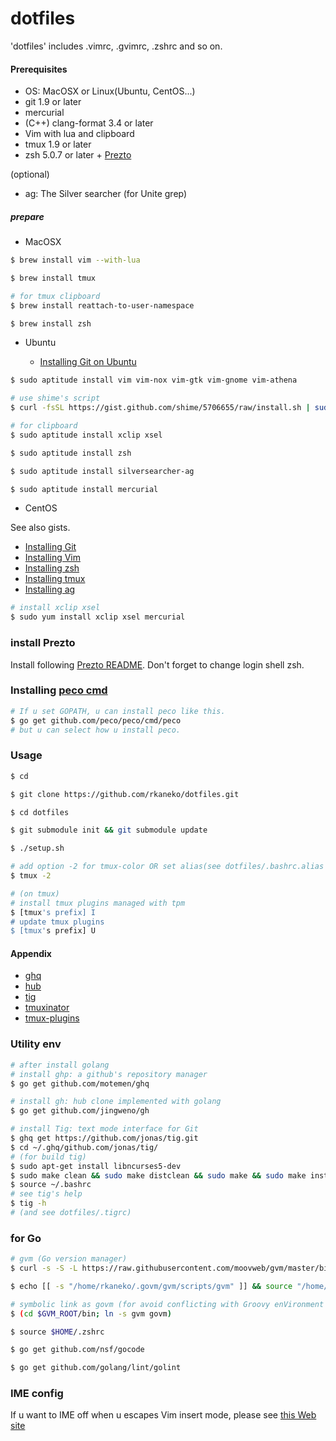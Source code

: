 dotfiles
====================
'dotfiles' includes .vimrc, .gvimrc, .zshrc and so on.

#### Prerequisites
+ OS: MacOSX or Linux(Ubuntu, CentOS...)
+ git 1.9 or later
+ mercurial
+ (C++) clang-format 3.4 or later
+ Vim with lua and clipboard
+ tmux 1.9 or later
+ zsh 5.0.7 or later + [Prezto](https://github.com/sorin-ionescu/prezto)

(optional)
+ ag: The Silver searcher (for Unite grep)

##### prepare
+ MacOSX

```bash
$ brew install vim --with-lua

$ brew install tmux

# for tmux clipboard
$ brew install reattach-to-user-namespace

$ brew install zsh
```

+ Ubuntu

  - [Installing Git on Ubuntu](https://gist.github.com/rkaneko/5703889)

```bash
$ sudo aptitude install vim vim-nox vim-gtk vim-gnome vim-athena

# use shime's script
$ curl -fsSL https://gist.github.com/shime/5706655/raw/install.sh | sudo bash -e

# for clipboard
$ sudo aptitude install xclip xsel

$ sudo aptitude install zsh

$ sudo aptitude install silversearcher-ag

$ sudo aptitude install mercurial
```

+ CentOS

See also gists.
  - [Installing Git](https://gist.github.com/rkaneko/a50a076d36240611adab)
  - [Installing Vim](http://qiita.com/rkaneko/items/fbba826efa2dfc8d0905)
  - [Installing zsh](https://gist.github.com/rkaneko/d0794aec2c50f9f8a09b)
  - [Installing tmux](https://gist.github.com/rkaneko/2c5636106aced7052e65)
  - [Installing ag](https://gist.github.com/rkaneko/988c3964a3177eb69b75)

```bash
# install xclip xsel
$ sudo yum install xclip xsel mercurial
```

### install Prezto
Install following [Prezto README](https://github.com/sorin-ionescu/prezto).
Don't forget to change login shell zsh.

### Installing [peco cmd](https://github.com/peco/peco/tree/master/cmd/peco)

```bash
# If u set GOPATH, u can install peco like this.
$ go get github.com/peco/peco/cmd/peco
# but u can select how u install peco.
```

### Usage

```bash
$ cd

$ git clone https://github.com/rkaneko/dotfiles.git

$ cd dotfiles

$ git submodule init && git submodule update

$ ./setup.sh

# add option -2 for tmux-color OR set alias(see dotfiles/.bashrc.alias
$ tmux -2

# (on tmux)
# install tmux plugins managed with tpm
$ [tmux's prefix] I
# update tmux plugins
$ [tmux's prefix] U
```

#### Appendix
+ [ghq](https://github.com/motemen/ghq)
+ [hub](https://github.com/github/hub)
+ [tig](https://github.com/jonas/tig)
+ [tmuxinator](https://github.com/tmuxinator/tmuxinator)
+ [tmux-plugins](https://github.com/tmux-plugins)

### Utility env
```bash
# after install golang
# install ghp: a github's repository manager
$ go get github.com/motemen/ghq

# install gh: hub clone implemented with golang
$ go get github.com/jingweno/gh

# install Tig: text mode interface for Git
$ ghq get https://github.com/jonas/tig.git
$ cd ~/.ghq/github.com/jonas/tig/
# (for build tig)
$ sudo apt-get install libncurses5-dev
$ sudo make clean && sudo make distclean && sudo make && sudo make install
$ source ~/.bashrc
# see tig's help 
$ tig -h
# (and see dotfiles/.tigrc)
```
### for Go

```bash
# gvm (Go version manager)
$ curl -s -S -L https://raw.githubusercontent.com/moovweb/gvm/master/binscripts/gvm-installer | bash -s master $HOME/.govm

$ echo [[ -s "/home/rkaneko/.govm/gvm/scripts/gvm" ]] && source "/home/rkaneko/.govm/gvm/scripts/gvm" >>$HOME/.zshrc.local

# symbolic link as govm (for avoid conflicting with Groovy enVironment Manager)
$ (cd $GVM_ROOT/bin; ln -s gvm govm)

$ source $HOME/.zshrc

$ go get github.com/nsf/gocode

$ go get github.com/golang/lint/golint
```

### IME config
If u want to IME off when u escapes Vim insert mode, please see [this Web site](http://hotolab.net/blog/vim_ime/)
